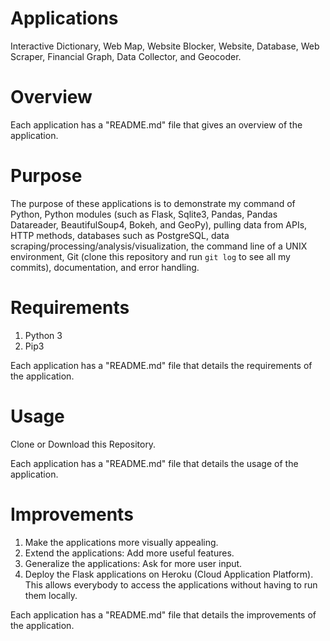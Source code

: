 # Applications

Interactive Dictionary, Web Map, Website Blocker, Website, Database, Web Scraper, Financial Graph, Data Collector, and Geocoder.

# Overview

Each application has a "README.md" file that gives an overview of the application.

# Purpose

The purpose of these applications is to demonstrate my command of Python, Python modules (such as Flask, Sqlite3, Pandas, Pandas Datareader, BeautifulSoup4, Bokeh, and GeoPy), pulling data from APIs, HTTP methods, databases such as PostgreSQL, data scraping/processing/analysis/visualization, the command line of a UNIX environment, Git (clone this repository and run `git log` to see all my commits), documentation, and error handling.

# Requirements

1. Python 3
2. Pip3

Each application has a "README.md" file that details the requirements of the application.

# Usage

Clone or Download this Repository.

Each application has a "README.md" file that details the usage of the application.

# Improvements

1. Make the applications more visually appealing.
2. Extend the applications: Add more useful features.
3. Generalize the applications: Ask for more user input.
4. Deploy the Flask applications on Heroku (Cloud Application Platform). This allows everybody to access the applications without having to run them locally.

Each application has a "README.md" file that details the improvements of the application.
